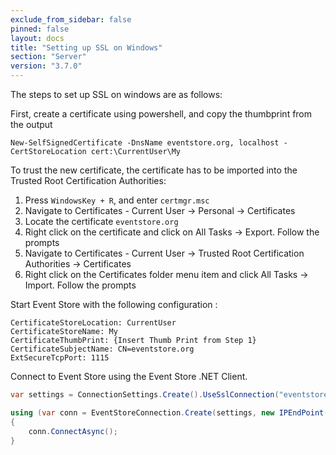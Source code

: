 ```yaml
---
exclude_from_sidebar: false
pinned: false
layout: docs
title: "Setting up SSL on Windows"
section: "Server"
version: "3.7.0"
---
```


The steps to set up SSL on windows are as follows:

First, create a certificate using powershell, and copy the thumbprint from the output

```
New-SelfSignedCertificate -DnsName eventstore.org, localhost -CertStoreLocation cert:\CurrentUser\My
```

To trust the new certificate, the certificate has to be imported into the Trusted Root Certification Authorities:

 1. Press `WindowsKey + R`, and enter `certmgr.msc`  
 2. Navigate to Certificates - Current User -> Personal -> Certificates  
 3. Locate the certificate `eventstore.org`  
 4. Right click on the certificate and click on All Tasks -> Export. Follow the prompts  
 5. Navigate to Certificates - Current User -> Trusted Root Certification Authorities -> Certificates  
 6. Right click on the Certificates folder menu item and click All Tasks -> Import. Follow the prompts  

Start Event Store with the following configuration :

```
CertificateStoreLocation: CurrentUser
CertificateStoreName: My
CertificateThumbPrint: {Insert Thumb Print from Step 1}
CertificateSubjectName: CN=eventstore.org
ExtSecureTcpPort: 1115
```

Connect to Event Store using the Event Store .NET Client.

```csharp
var settings = ConnectionSettings.Create().UseSslConnection("eventstore.org", true);

using (var conn = EventStoreConnection.Create(settings, new IPEndPoint(IPAddress.Loopback, 1115)))
{
	conn.ConnectAsync();
}
```